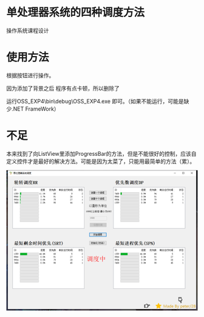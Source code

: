 # 单处理器系统的四种调度方法

操作系统课程设计




# 使用方法

根据按钮进行操作。


因为添加了背景之后 程序有点卡顿，所以删除了


运行OSS_EXP4\bin\debug\OSS_EXP4.exe 即可。（如果不能运行，可能是缺少.NET FrameWork）


# 不足
本来找到了向ListView里添加ProgressBar的方法，但是不能很好的控制，应该自定义控件才是最好的解决方法。可能是因为太菜了，只能用最简单的方法（累）。


![missing](./OSS_EXP4/Resource/Main.png)
